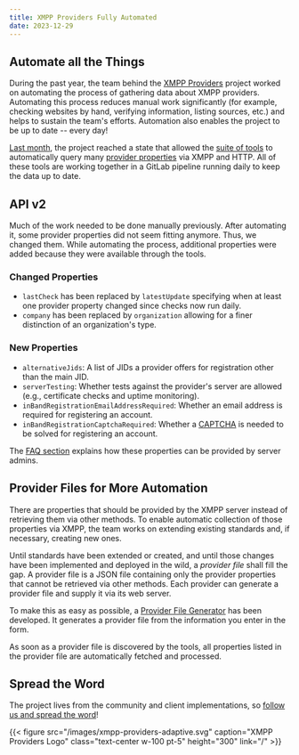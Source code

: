```yaml
---
title: XMPP Providers Fully Automated
date: 2023-12-29
---
```


## Automate all the Things

During the past year, the team behind the [XMPP Providers](/) project worked on automating the process of gathering data about XMPP providers.
Automating this process reduces manual work significantly (for example, checking websites by hand, verifying information, listing sources, etc.) and helps to sustain the team's efforts.
Automation also enables the project to be up to date -- every day!

[Last month](/blog/2023-11-22-xmpp-providers-automation/), the project reached a state that allowed the [suite of tools](https://invent.kde.org/melvo/xmpp-providers/-/blob/master/TOOLS.md#automation) to automatically query many [provider properties](https://invent.kde.org/melvo/xmpp-providers/-/blob/master/README.md#properties) via XMPP and HTTP.
All of these tools are working together in a GitLab pipeline running daily to keep the data up to date.

## API v2

Much of the work needed to be done manually previously.
After automating it, some provider properties did not seem fitting anymore.
Thus, we changed them.
While automating the process, additional properties were added because they were available through the tools.

### Changed Properties

- `lastCheck` has been replaced by `latestUpdate` specifying when at least one provider property changed since checks now run daily.
- `company` has been replaced by `organization` allowing for a finer distinction of an organization's type.

### New Properties

- `alternativeJids`: A list of JIDs a provider offers for registration other than the main JID.
- `serverTesting`: Whether tests against the provider's server are allowed (e.g., certificate checks and uptime monitoring).
- `inBandRegistrationEmailAddressRequired`: Whether an email address is required for registering an account.
- `inBandRegistrationCaptchaRequired`: Whether a [CAPTCHA](https://en.wikipedia.org/wiki/CAPTCHA) is needed to be solved for registering an account.

The [FAQ section](/faq/#where-do-we-have-the-providers-properties-from) explains how these properties can be provided by server admins.

## Provider Files for More Automation

There are properties that should be provided by the XMPP server instead of retrieving them via other methods.
To enable automatic collection of those properties via XMPP, the team works on extending existing standards and, if necessary, creating new ones.

Until standards have been extended or created, and until those changes have been implemented and deployed in the wild, a *provider file* shall fill the gap.
A provider file is a JSON file containing only the provider properties that cannot be retrieved via other methods.
Each provider can generate a provider file and supply it via its web server.

To make this as easy as possible, a [Provider File Generator](/provider-file-generator/) has been developed.
It generates a provider file from the information you enter in the form.

As soon as a provider file is discovered by the tools, all properties listed in the provider file are automatically fetched and processed.

## Spread the Word

The project lives from the community and client implementations, so [follow us and spread the word](https://fosstodon.org/@xmpp_providers)!

{{< figure src="/images/xmpp-providers-adaptive.svg" caption="XMPP Providers Logo" class="text-center w-100 pt-5" height="300" link="/" >}}
